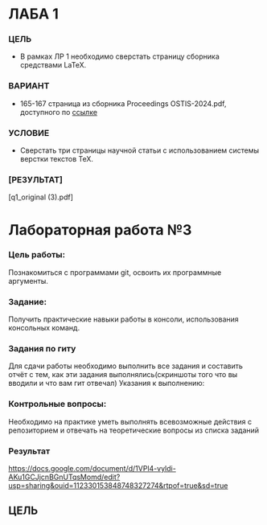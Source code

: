 # ЛАБА 1

### ЦЕЛЬ

- В рамках ЛР 1 необходимо сверстать страницу сборника средствами LaTeX.

### ВАРИАНТ

- 165-167 страница из сборника Proceedings OSTIS-2024.pdf, доступного по [ссылке](https://proc.ostis.net/proc/Proceedings%20OSTIS-2024.pdf)

### УСЛОВИЕ

- Сверстать три страницы научной статьи с использованием системы верстки текстов TeX.

### [РЕЗУЛЬТАТ]
[q1_original (3).pdf]


# Лабораторная работа №3
### Цель работы:
Познакомиться с программами git, освоить их программные аргументы.
### Задание:
Получить практические навыки работы в консоли, использования консольных команд.
### Задания по гиту
Для сдачи работы необходимо выполнить все задания и составить отчёт с тем, как эти задания выполнялись(скриншоты того что вы вводили и что вам гит отвечал)
Указания к выполнению:

### Контрольные вопросы:
Необходимо на практике уметь выполнять всевозможные действия с репозиторием и отвечать на теоретические вопросы из списка заданий
### Результат  
https://docs.google.com/document/d/1VPl4-vyldi-AKu1GCJjcnBGnUTqsMomd/edit?usp=sharing&ouid=112330153848748327274&rtpof=true&sd=true
## ЦЕЛЬ
